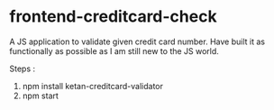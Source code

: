 # frontend-creditcard-check
A JS application to validate given credit card number. Have built it as functionally as possible as I am still new to the JS world. 

Steps :
1. npm install ketan-creditcard-validator
2. npm start


